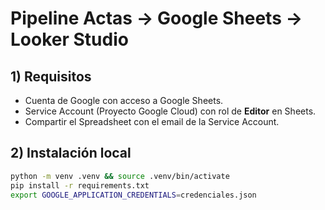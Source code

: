 # Pipeline Actas → Google Sheets → Looker Studio

## 1) Requisitos
- Cuenta de Google con acceso a Google Sheets.
- Service Account (Proyecto Google Cloud) con rol de **Editor** en Sheets.
- Compartir el Spreadsheet con el email de la Service Account.

## 2) Instalación local
```bash
python -m venv .venv && source .venv/bin/activate
pip install -r requirements.txt
export GOOGLE_APPLICATION_CREDENTIALS=credenciales.json
